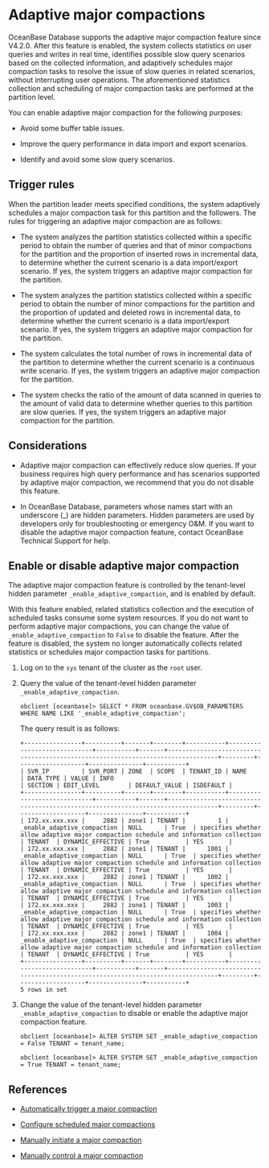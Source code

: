# Adaptive major compactions

OceanBase Database supports the adaptive major compaction feature since V4.2.0. After this feature is enabled, the system collects statistics on user queries and writes in real time, identifies possible slow query scenarios based on the collected information, and adaptively schedules major compaction tasks to resolve the issue of slow queries in related scenarios, without interrupting user operations. The aforementioned statistics collection and scheduling of major compaction tasks are performed at the partition level.

You can enable adaptive major compaction for the following purposes:

* Avoid some buffer table issues.

* Improve the query performance in data import and export scenarios.

* Identify and avoid some slow query scenarios.

## Trigger rules

When the partition leader meets specified conditions, the system adaptively schedules a major compaction task for this partition and the followers. The rules for triggering an adaptive major compaction are as follows:

* The system analyzes the partition statistics collected within a specific period to obtain the number of queries and that of minor compactions for the partition and the proportion of inserted rows in incremental data, to determine whether the current scenario is a data import/export scenario. If yes, the system triggers an adaptive major compaction for the partition.

* The system analyzes the partition statistics collected within a specific period to obtain the number of minor compactions for the partition and the proportion of updated and deleted rows in incremental data, to determine whether the current scenario is a data import/export scenario. If yes, the system triggers an adaptive major compaction for the partition.

* The system calculates the total number of rows in incremental data of the partition to determine whether the current scenario is a continuous write scenario. If yes, the system triggers an adaptive major compaction for the partition.

* The system checks the ratio of the amount of data scanned in queries to the amount of valid data to determine whether queries to this partition are slow queries. If yes, the system triggers an adaptive major compaction for the partition.

## Considerations

* Adaptive major compaction can effectively reduce slow queries. If your business requires high query performance and has scenarios supported by adaptive major compaction, we recommend that you do not disable this feature.

* In OceanBase Database, parameters whose names start with an underscore (_) are hidden parameters. Hidden parameters are used by developers only for troubleshooting or emergency O&M. If you want to disable the adaptive major compaction feature, contact OceanBase Technical Support for help.

## Enable or disable adaptive major compaction

The adaptive major compaction feature is controlled by the tenant-level hidden parameter `_enable_adaptive_compaction`, and is enabled by default.

With this feature enabled, related statistics collection and the execution of scheduled tasks consume some system resources. If you do not want to perform adaptive major compactions, you can change the value of `_enable_adaptive_compaction` to `False` to disable the feature. After the feature is disabled, the system no longer automatically collects related statistics or schedules major compaction tasks for partitions.

1. Log on to the `sys` tenant of the cluster as the `root` user.

2. Query the value of the tenant-level hidden parameter `_enable_adaptive_compaction`.

   ```shell
   obclient [oceanbase]> SELECT * FROM oceanbase.GV$OB_PARAMETERS WHERE NAME LIKE '_enable_adaptive_compaction';
   ```

   The query result is as follows:

   ```shell
   +----------------+----------+-------+--------+-----------+-----------------------------+-----------+-------+---------------------------------------------------------------------------------+---------+-------------------+---------------+-----------+
   | SVR_IP         | SVR_PORT | ZONE  | SCOPE  | TENANT_ID | NAME                        | DATA_TYPE | VALUE | INFO                                                                            | SECTION | EDIT_LEVEL        | DEFAULT_VALUE | ISDEFAULT |
   +----------------+----------+-------+--------+-----------+-----------------------------+-----------+-------+---------------------------------------------------------------------------------+---------+-------------------+---------------+-----------+
   | 172.xx.xxx.xxx |     2882 | zone1 | TENANT |         1 | _enable_adaptive_compaction | NULL      | True  | specifies whether allow adaptive major compaction schedule and information collection | TENANT  | DYNAMIC_EFFECTIVE | True          | YES       |
   | 172.xx.xxx.xxx |     2882 | zone1 | TENANT |      1001 | _enable_adaptive_compaction | NULL      | True  | specifies whether allow adaptive major compaction schedule and information collection | TENANT  | DYNAMIC_EFFECTIVE | True          | YES       |
   | 172.xx.xxx.xxx |     2882 | zone1 | TENANT |      1002 | _enable_adaptive_compaction | NULL      | True  | specifies whether allow adaptive major compaction schedule and information collection | TENANT  | DYNAMIC_EFFECTIVE | True          | YES       |
   | 172.xx.xxx.xxx |     2882 | zone1 | TENANT |      1003 | _enable_adaptive_compaction | NULL      | True  | specifies whether allow adaptive major compaction schedule and information collection | TENANT  | DYNAMIC_EFFECTIVE | True          | YES       |
   | 172.xx.xxx.xxx |     2882 | zone1 | TENANT |      1004 | _enable_adaptive_compaction | NULL      | True  | specifies whether allow adaptive major compaction schedule and information collection | TENANT  | DYNAMIC_EFFECTIVE | True          | YES       |
   +----------------+----------+-------+--------+-----------+-----------------------------+-----------+-------+---------------------------------------------------------------------------------+---------+-------------------+---------------+-----------+
   5 rows in set
   ```

3. Change the value of the tenant-level hidden parameter `_enable_adaptive_compaction` to disable or enable the adaptive major compaction feature.

   ```shell
   obclient [oceanbase]> ALTER SYSTEM SET _enable_adaptive_compaction = False TENANT = tenant_name;
   ```

   ```shell
   obclient [oceanbase]> ALTER SYSTEM SET _enable_adaptive_compaction = True TENANT = tenant_name;
   ```

## References

* [Automatically trigger a major compaction](../200.merge-management/200.automatic-merge-triggering.md)

* [Configure scheduled major compactions](../200.merge-management/300.scheduled-trigger-merge.md)

* [Manually initiate a major compaction](../200.merge-management/400.manually-trigger-a-merge.md)

* [Manually control a major compaction](../200.merge-management/500.manually-control-a-merge.md)
